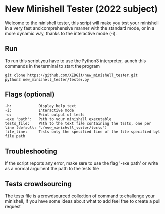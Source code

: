 # New Minishell Tester (2022 subject)
Welcome to the minishell tester, this script will make you test your minishell in a very fast and comprehensive manner with the standard mode, or in a more dynamic way, thanks to the interactive mode (-i).

## Run
To run this script you have to use the Python3 interpreter, launch this commands in the terminal to start the program

    git clone https://github.com/XEDGit/new_minishell_tester.git
    python3 new_minishell_tester/tester.py

## Flags (optional)
    -h:            Display help text
    -i:            Interactive mode
    -o:            Print output of tests
    -exe 'path':   Path to your minishell executable
    tests_file:    Path to the text file containing the tests, one per line (default: "./new_minishell_tester/tests")
    file_line:     Tests only the specified line of the file specified byt file path

## Troubleshooting
If the script reports any error, make sure to use the flag '-exe path' or write as a normal argument the path to the tests file

## Tests crowdsourcing
The tests file is a crowdsourced collection of command to challenge your minishell, if you have some ideas about what to add feel free to create a pull request
